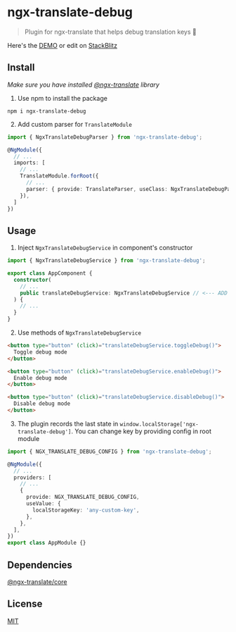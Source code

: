 # ngx-translate-debug

> Plugin for ngx-translate that helps debug translation keys 🔑

Here's the [DEMO](https://justerror.github.io/ngx-translate-debug) or edit on [StackBlitz](https://stackblitz.com/github/justerror/ngx-translate-debug)

## Install

_Make sure you have installed [@ngx-translate](https://github.com/ngx-translate/core) library_

1. Use npm to install the package

```terminal
npm i ngx-translate-debug
```

2. Add custom parser for `TranslateModule`

```typescript
import { NgxTranslateDebugParser } from 'ngx-translate-debug';

@NgModule({
  // ...
  imports: [
    // ...
    TranslateModule.forRoot({
      // ...
      parser: { provide: TranslateParser, useClass: NgxTranslateDebugParser }, // <--- ADD THIS LINE
    }),
  ]
})
```

## Usage

1. Inject `NgxTranslateDebugService` in component's constructor

```typescript
import { NgxTranslateDebugService } from 'ngx-translate-debug';

export class AppComponent {
  constructor(
    // ...
    public translateDebugService: NgxTranslateDebugService // <--- ADD THIS LINE
  ) {
    // ...
  }
}
```

2. Use methods of `NgxTranslateDebugService`

```html
<button type="button" (click)="translateDebugService.toggleDebug()">
  Toggle debug mode
</button>

<button type="button" (click)="translateDebugService.enableDebug()">
  Enable debug mode
</button>

<button type="button" (click)="translateDebugService.disableDebug()">
  Disable debug mode
</button>
```

3. The plugin records the last state in `window.localStorage['ngx-translate-debug']`. You can change key by providing config in root module

```typescript
import { NGX_TRANSLATE_DEBUG_CONFIG } from 'ngx-translate-debug';

@NgModule({
  // ...
  providers: [
    // ...
    {
      provide: NGX_TRANSLATE_DEBUG_CONFIG,
      useValue: {
        localStorageKey: 'any-custom-key',
      },
    },
  ],
})
export class AppModule {}
```

## Dependencies

[@ngx-translate/core](https://github.com/ngx-translate/core)

## License

[MIT](http://vjpr.mit-license.org)
